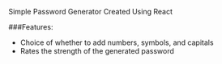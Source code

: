 
Simple Password Generator Created Using React

###Features:
- Choice of whether to add numbers, symbols, and capitals
- Rates the strength of the generated password
